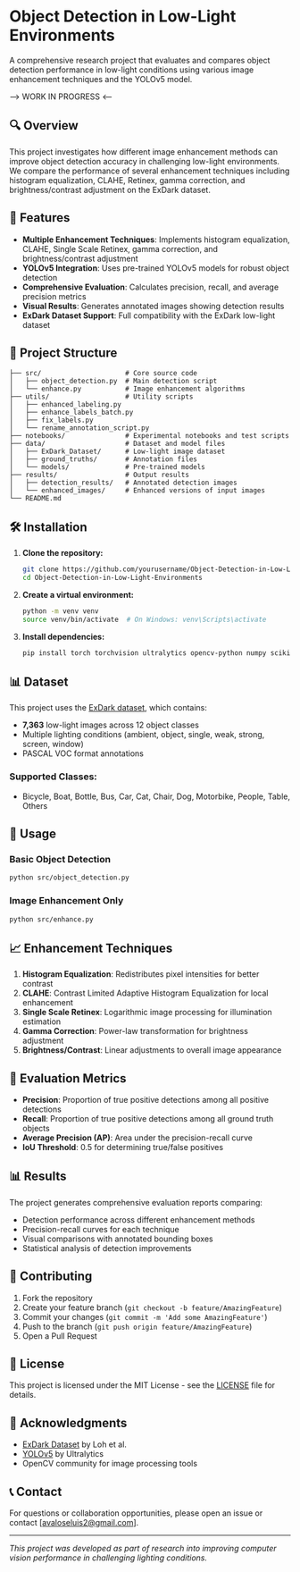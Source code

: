 # Object Detection in Low-Light Environments

A comprehensive research project that evaluates and compares object detection performance in low-light conditions using various image enhancement techniques and the YOLOv5 model.

 --> WORK IN PROGRESS <--
## 🔍 Overview

This project investigates how different image enhancement methods can improve object detection accuracy in challenging low-light environments. We compare the performance of several enhancement techniques including histogram equalization, CLAHE, Retinex, gamma correction, and brightness/contrast adjustment on the ExDark dataset.

## 🚀 Features

- **Multiple Enhancement Techniques**: Implements histogram equalization, CLAHE, Single Scale Retinex, gamma correction, and brightness/contrast adjustment
- **YOLOv5 Integration**: Uses pre-trained YOLOv5 models for robust object detection
- **Comprehensive Evaluation**: Calculates precision, recall, and average precision metrics
- **Visual Results**: Generates annotated images showing detection results
- **ExDark Dataset Support**: Full compatibility with the ExDark low-light dataset

## 📁 Project Structure

```
├── src/                     # Core source code
│   ├── object_detection.py  # Main detection script
│   └── enhance.py           # Image enhancement algorithms
├── utils/                   # Utility scripts
│   ├── enhanced_labeling.py
│   ├── enhance_labels_batch.py
│   ├── fix_labels.py
│   └── rename_annotation_script.py
├── notebooks/               # Experimental notebooks and test scripts
├── data/                    # Dataset and model files
│   ├── ExDark_Dataset/      # Low-light image dataset
│   ├── ground_truths/       # Annotation files
│   └── models/              # Pre-trained models
├── results/                 # Output results
│   ├── detection_results/   # Annotated detection images
│   └── enhanced_images/     # Enhanced versions of input images
└── README.md
```

## 🛠️ Installation

1. **Clone the repository:**
   ```bash
   git clone https://github.com/yourusername/Object-Detection-in-Low-Light-Environments.git
   cd Object-Detection-in-Low-Light-Environments
   ```

2. **Create a virtual environment:**
   ```bash
   python -m venv venv
   source venv/bin/activate  # On Windows: venv\Scripts\activate
   ```

3. **Install dependencies:**
   ```bash
   pip install torch torchvision ultralytics opencv-python numpy scikit-learn matplotlib tqdm
   ```

## 📊 Dataset

This project uses the [ExDark dataset](https://github.com/cs-chan/Exclusively-Dark-Image-Dataset), which contains:
- **7,363** low-light images across 12 object classes
- Multiple lighting conditions (ambient, object, single, weak, strong, screen, window)
- PASCAL VOC format annotations

### Supported Classes:
- Bicycle, Boat, Bottle, Bus, Car, Cat, Chair, Dog, Motorbike, People, Table, Others

## 🎯 Usage

### Basic Object Detection
```bash
python src/object_detection.py
```

### Image Enhancement Only
```bash
python src/enhance.py
```

## 📈 Enhancement Techniques

1. **Histogram Equalization**: Redistributes pixel intensities for better contrast
2. **CLAHE**: Contrast Limited Adaptive Histogram Equalization for local enhancement
3. **Single Scale Retinex**: Logarithmic image processing for illumination estimation
4. **Gamma Correction**: Power-law transformation for brightness adjustment
5. **Brightness/Contrast**: Linear adjustments to overall image appearance

## 🔬 Evaluation Metrics

- **Precision**: Proportion of true positive detections among all positive detections
- **Recall**: Proportion of true positive detections among all ground truth objects
- **Average Precision (AP)**: Area under the precision-recall curve
- **IoU Threshold**: 0.5 for determining true/false positives

## 📊 Results

The project generates comprehensive evaluation reports comparing:
- Detection performance across different enhancement methods
- Precision-recall curves for each technique
- Visual comparisons with annotated bounding boxes
- Statistical analysis of detection improvements

## 🤝 Contributing

1. Fork the repository
2. Create your feature branch (`git checkout -b feature/AmazingFeature`)
3. Commit your changes (`git commit -m 'Add some AmazingFeature'`)
4. Push to the branch (`git push origin feature/AmazingFeature`)
5. Open a Pull Request

## 📄 License

This project is licensed under the MIT License - see the [LICENSE](LICENSE) file for details.

## 🙏 Acknowledgments

- [ExDark Dataset](https://github.com/cs-chan/Exclusively-Dark-Image-Dataset) by Loh et al.
- [YOLOv5](https://github.com/ultralytics/yolov5) by Ultralytics
- OpenCV community for image processing tools

## 📞 Contact

For questions or collaboration opportunities, please open an issue or contact [avaloseluis2@gmail.com].

---

*This project was developed as part of research into improving computer vision performance in challenging lighting conditions.*
